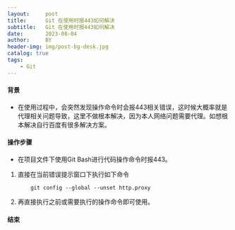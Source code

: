 ```yaml
---
layout:     post
title:      Git 在使用时报443如何解决
subtitle:   Git 在使用时报443如何解决
date:       2023-08-04
author:     BY
header-img: img/post-bg-desk.jpg
catalog: true
tags:
    - Git
---
```


#### 背景
* 在使用过程中，会突然发现操作命令时会报443相关错误，这时候大概率就是代理相关问题导致，这里不做根本解决，因为本人网络问题需要代理。如想根本解决自行百度有很多解决方案。

#### 操作步骤
* 在项目文件下使用Git Bash进行代码操作命令时报443。
1. 直接在当前错误提示窗口下执行如下命令
    ```
        git config --global --unset http.proxy
    ```

2. 再直接执行之前或需要执行的操作命令即可使用。

#### 结束